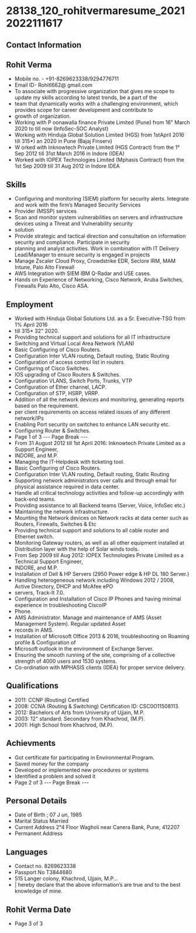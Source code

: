 # 28138_120_rohitvermaresume_20212022111617

## Contact Information



## Rohit Verma

* Mobile no. - +91-8269623338/9294776711
* Email ID- Rohitl662@ gmail.com
* To associate with progressive organization that gives me scope to update my skills according to latest trends, be a part of the
* team that dynamically works with a challenging environment, which provides scope for career development and contribute to
* growth of organization.
* Working with P oonawalla finance Private Limited (Pune) from 16" March 2020 to till now (InfoSec-SOC Analyst)
* Working with Hinduja Global Solution Limited (HGS) from 1stApril 2016 till 315*) an 2020 in Pune (Bajaj Finserv)
* W orked with Inknowtech Private Limited (HGS Contract) from the 1° Sep 2012 till 31st March 2016 in Indore (IDEA)
* Worked with IOPEX Technologies Limited (Mphasis Contract) from the 1st Sep 2009 till 31 Aug 2012 in Indore IDEA


## Skills

* Configuring and monitoring (SIEM) platform for security alerts. Integrate and work with the firm’s Managed Security Services
* Provider (MSSP) services
* Scan and monitor system vulnerabilities on servers and infrastructure devices using a Threat and Vulnerability security
* solution
* Provide strategic and tactical direction and consultation on information security and compliance. Participate in security
* planning and analyst activities. Work in combination with IT Delivery Lead/Manager to ensure security is engaged in projects
* Manage Zscaler Cloud Proxy, Crowdstrike EDR, Seclore IRM, MAM Intune, Palo Alto Firewall
* AWS Integration with SIEM IBM Q-Radar and USE cases.
* Hands on Experience of Networking, Cisco Network, Aruba Switches, Firewalls Palo Alto, Cisco ASA.


## Employment

* Worked with Hinduja Global Solutions Ltd. as a Sr. Executive-TSG from 1% April 2016
* till 315* 32" 2020.
* Providing technical support and solutions for all IT infrastructure
* Switching and Virtual Local Area Network (VLAN)
* Basic Configuring of Cisco Routers.
* Configuration Inter VLAN routing, Default routing, Static Routing
* Configuration of access control list in routers
* Configuring of Cisco Switches.
* lOS upgrading of Cisco Routers & Switches.
* Configuration VLANS, Switch Ports, Trunks, VTP
* Configuration of Ether channel, LACP.
* Configuration of STP, HSRP, VRRP.
* Addition of all the network devices and monitoring, generating reports based on the requirement.
* per client requirements on access related issues of any different network/IPs
* Enabling Port security on switches to enhance LAN security etc.
* Configuring Router & Switches.
* Page 1 of 3
--- Page Break ---
* From 31 August 2012 till 1st April 2016: Inknowtech Private Limited as a Support Engineer,
* INDORE, and M.P.
* Managing the IT-Helpdesk with ticketing tool.
* Basic Configuring of Cisco Routers.
* Configuration Inter VLAN routing, Default routing, Static Routing
* Supporting network administrators over calls and through email for physical assistance required in data center.
* Handle all critical technology activities and follow-up accordingly with back-end teams.
* Providing assistance to all Backend teams (Server, Voice, InfoSec etc.)
* Maintaining the network infrastructure.
* Mounting the Network devices on Network racks at data center such as Routers, Firewalls, Switches & Etc
* Providing technical support and solutions to all cable router and Ethernet switch.
* Monitoring Gateway routers, as well as all other equipment installed at Distribution layer with the help of Solar winds tools.
* From Sep 2009 till Aug 2012: IOPEX Technologies Private Limited as a Technical Support Engineer,
* INDORE, and M.P.
* Installation of Dell & HP Servers (2950 Power edge & HP DL 180 Server.)
* Handling heterogeneous network including Windows 2012 / 2008, Active Directory, DHCP and McAfee ePO
* servers, Track-It 7.0.
* Configuration and Installation of Cisco IP Phones and having minimal experience in troubleshooting CiscoIP
* Phone.
* AMS Administrator. Manage and maintenance of AMS (Asset Management System). Regular updated Asset
* records in AMS.
* Installation of Microsoft Office 2013 & 2016, troubleshooting on Roaming profile & Configuration of
* Microsoft outlook in the environment of Exchange Server.
* Ensuring the smooth running of the site, comprising of a collective strength of 4000 users and 1530 systems.
* Co-ordination with MPHASIS clients (IDEA) for proper service delivery.


## Qualifications

* 2011: CCNP (Routing) Certified
* 2008: CCNA (Routing & Switching) Certification ID: CSC0O11508113.
* 2012: Bachelors of Arts from University of Ujjain, M.P.
* 2003: 12" standard. Secondary from Khachrod, (M.P).
* 2001: High School from Khachrod, (M.P).


## Achievments

* Got certificate for participating in Environmental Program.
* Saved money for the company
* Developed or implemented new procedures or systems
* Identified a problem and solved it
* Page 2 of 3
--- Page Break ---


## Personal Details

* Date of Birth ; 07 J un, 1985
* Marital Status Married
* Current Address 2°4 Floor Wagholi near Canera Bank, Pune, 412207
* Permanent Address


## Languages

* Contact no. 8269623338
* Passport No T3844680
* 515 Langer colony, Khachrod, Ujjain, M.P...
* | hereby declare that the above information’s are true and to the best knowledge of mine.


## Rohit Verma Date

* Page 3 of 3

